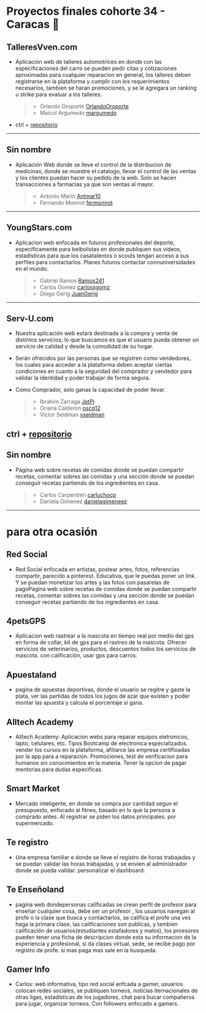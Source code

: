 # Proyectos finales cohorte 34 - Caracas 🎉

## TalleresVven.com

- Aplicación web de talleres automotrices en donde con las especificaciones del carro se pueden pedir citas y cotizaciones aproximadas para cualquier reparacion en general, los talleres deben registrarse en la plataforma y cumplir con los requerimientos necesarios, tambien se haran promociones, y se le agregara un ranking u strike para evaluar a los talleres.
  > - Orlando Oroporte [OrlandoOroporte](https://github.com/OrlandoOroporte)
  > - Maicol Argumedo [margumedo](https://github.com/margumedo)
- ctrl + [repositorio](https://github.com/OrlandoOroporte/talleresven)
---

## Sin nombre

- Aplicación Web donde se lleve el control de la distribucion de medicinas, donde se muestre el catalogo, llevar el control de las ventas y los clientes puedan hacer su pedido de la web. Solo se hacen transacciones a farmacias ya que son ventas al mayor.
  > - Antonio Marin [Antmar10](https://github.com/Antmar10)
  > - Fernando Monnot [fermonnot](https://github.com/fermonnot)

---

## YoungStars.com

- Aplicacion web enfocada en futuros profesionales del deporte, especificamente para beibolistas en donde publiquen sus videos, estadisticas para que los casatalentos o scouts tengan acceso a sus perfiles para contactarlos. Planes futuros contactar connuniversidades en el mundo.
  > - Gabriel Ramos [Ramos241](https://github.com/Ramos241)
  > - Carlos Gomez [carlossgomz](https://github.com/carlossgomz)
  > - Diego Gerig [JuanGerig](https://github.com/JuanGerig)

---

## Serv-U.com
- Nuestra aplicación web estará destinada a la compra y venta de distintos servicios; lo que buscamos es que el usuario pueda obtener un servicio de calidad y desde la comodidad de su hogar.  

- Serán ofrecidos por las personas que se registren como vendedores, los cuales para acceder a la plataforma deben aceptar ciertas condiciones en cuanto a la seguridad del comprador y vendedor para validar la identidad y poder trabajar de forma segura. 

- Como Comprador, solo ganas la capacidad de poder llevar.
  > - Ibrahim Zarraga [JetPi](https://github.com/JetPi)
  > - Oriana Calderon [oscq12](https://github.com/oscq12)
  > - Victor Seidman [vseidman](https://github.com/vseidman)

ctrl + [repositorio](https://github.com/JetPi/serv-u)
---

## Sin nombre

- Página web sobre recetas de comidas donde se puedan compartir recetas, comentar sobres las comidas y una sección donde se puedan conseguir recetas partiendo de los ingredientes en casa.
  > - Carlos Carpentieri [carluchocp](https://github.com/carluchocp)
  > - Daniela Gimenez [danielagimeneez](https://github.com/danielagimeneez)

---

# para otra ocasión

## Red Social

- Red Social enfocada en artistas, postear artes, fotos, referencias compartir, parecido a pinterest. Educativa, que le puedas poner un link. Y se puedan monetizar los artes y las fotos con pasarelas de pagoPágina web sobre recetas de comidas donde se puedan compartir recetas, comentar sobres las comidas y una sección donde se puedan conseguir recetas partiendo de los ingredientes en casa.

## 4petsGPS

- Aplicacion web rastrear a la mascota en tiempo real por medio del gps en forma de collar, kit de gps para el rastreo de la mascota. Ofrecer servicios de veterinarios, productos, descuentos todos los servicios de mascota. con calificación, usar gps para carros.

## Apuestaland

- pagina de apuestas deportivas, donde el usuario se regitre y gaste la plata, ver las partidas de todos los jugos de azar que existen y poder montar las apuesta y calcula el porcentaje si gana.

## Alltech Academy

- Alltech Academy: Aplicacion webs para reparar equipos eletronicos, lapto, celulares, etc. Tipos Bootcamp de electronica especializados. vender los cursos en la plataforma, afiliarce las empresa certifioadas por la app para a reparación. Promociones, test de verificacion para humanos sin conocimientos en la materia. Tener la opcion de pagar mentorias para dudas especificas.

## Smart Market

- Mercado inteligente, en donde se compra por cantidad segun el presupuesto, enfocado al fitnes, basado en lo que la persona a comprado antes. Al registrar se piden los datos principales. por supermercado.

## Te registro

- Una empresa familiar e donde se lleve el registro de horas trabajadas y se puedan validar las horas trabajadas, y se envien al administrador donde se pueda validar.
  personalizar el dashboard.

## Te Enseñoland

- pagina web dondepersonas calificadas se crean perfil de profesor para enseñar cualquier cosa, debe ser un profesor , los usuarios navegan al profe o la clase que busca y contactarlos, se califica el profe una ves haga la primara clase, las calificaciones son publicas, y tambien calificación de usuarios(estudiantes estafadores y malos), los proesores pueden tener una ficha de descripcion donde esta su informacion de la experiencia y profesional, si da clases virtual, sede, se recibe pago por registro de profe. si mas paga mas sale en la busqueda.

## Gamer Info

- Carlos: web informativa, tipo red social enfcada a gamer, usuarios colocan redes sociales, se publiquen torneos, noticias iternacionales de otras ligas, estadisticas de los jugadores, chat para bucar compañeros para jugar, organizar torneos. Con followers enfocado a gamers.
